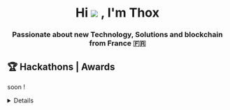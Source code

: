 <h1 align="center">Hi <img src="https://media.giphy.com/media/hvRJCLFzcasrR4ia7z/giphy.gif" width="25"> , I'm Thox</h1>
<h3 align="center">Passionate about new Technology, Solutions and blockchain from France 🇫🇷</h3>


## 🏆 Hackathons | Awards

soon !

<details>

![Metrics](/github-metrics.svg)
